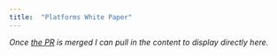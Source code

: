 ```yaml
---
title:  "Platforms White Paper"
---
```


_Once [the PR](https://github.com/cncf/tag-app-delivery/pull/313) is merged I can pull in the content to display directly here._
